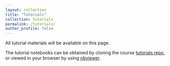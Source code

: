 ```yaml
---
layout: collection
title: "Tutorials"
collection: tutorials
permalink: /tutorials/
author_profile: false
---
```


All tutorial materials will be available on this page.

The tutorial notebooks can be obtained by cloning the course [tutorials
repo](https://github.com/vistalab-technion/cs236781-tutorials), or viewed in
your browser by using
[nbviewer](https://nbviewer.jupyter.org/github/vistalab-technion/cs236781-tutorials/tree/master/).
